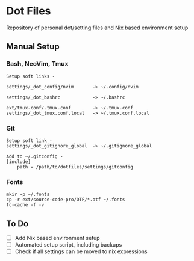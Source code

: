 # Dot Files

Repository of personal dot/setting files and Nix based environment setup

## Manual Setup

### Bash, NeoVim, Tmux
```
Setup soft links -

settings/_dot_config/nvim       -> ~/.config/nvim

settings/_dot_bashrc            -> ~/.bashrc

ext/tmux-conf/.tmux.conf        -> ~/.tmux.conf
settings/_dot_tmux.conf.local   -> ~/.tmux.conf.local
```

### Git
```
Setup soft link -
settings/_dot_gitignore_global  -> ~/.gitignore_global

Add to ~/.gitconfig -
[include]
    path = /path/to/dotfiles/settings/gitconfig
```

### Fonts
```
mkir -p ~/.fonts
cp -r ext/source-code-pro/OTF/*.otf ~/.fonts
fc-cache -f -v
```

## To Do
* [ ] Add Nix based environment setup
* [ ] Automated setup script, including backups
* [ ] Check if all settings can be moved to nix expressions
